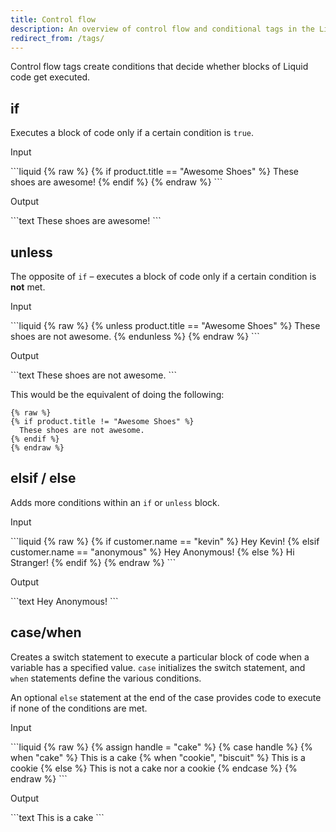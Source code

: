 ```yaml
---
title: Control flow
description: An overview of control flow and conditional tags in the Liquid template language.
redirect_from: /tags/
---
```


Control flow tags create conditions that decide whether blocks of Liquid code get executed.

## if

Executes a block of code only if a certain condition is `true`.

<p class="code-label">Input</p>
```liquid
{% raw %}
{% if product.title == "Awesome Shoes" %}
  These shoes are awesome!
{% endif %}
{% endraw %}
```

<p class="code-label">Output</p>
```text
These shoes are awesome!
```

## unless

The opposite of `if` – executes a block of code only if a certain condition is **not** met.

<p class="code-label">Input</p>
```liquid
{% raw %}
{% unless product.title == "Awesome Shoes" %}
  These shoes are not awesome.
{% endunless %}
{% endraw %}
```

<p class="code-label">Output</p>
```text
These shoes are not awesome.
```

This would be the equivalent of doing the following:

```liquid
{% raw %}
{% if product.title != "Awesome Shoes" %}
  These shoes are not awesome.
{% endif %}
{% endraw %}
```

## elsif / else

Adds more conditions within an `if` or `unless` block.

<p class="code-label">Input</p>
```liquid
{% raw %}
<!-- If customer.name = "anonymous" -->
{% if customer.name == "kevin" %}
  Hey Kevin!
{% elsif customer.name == "anonymous" %}
  Hey Anonymous!
{% else %}
  Hi Stranger!
{% endif %}
{% endraw %}
```

<p class="code-label">Output</p>
```text
Hey Anonymous!
```

## case/when

Creates a switch statement to execute a particular block of code when a variable has a specified value. `case` initializes the switch statement, and `when` statements define the various conditions.

An optional `else` statement at the end of the case provides code to execute if none of the conditions are met.

<p class="code-label">Input</p>
```liquid
{% raw %}
{% assign handle = "cake" %}
{% case handle %}
  {% when "cake" %}
     This is a cake
  {% when "cookie", "biscuit" %}
     This is a cookie
  {% else %}
     This is not a cake nor a cookie
{% endcase %}
{% endraw %}
```

<p class="code-label">Output</p>
```text
This is a cake
```
